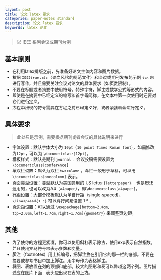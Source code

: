 ```yaml
---
layout: post
title: 论文 latex 要求
categories: paper-notes standard
description: 论文 latex 要求
keywords: latex 论文
---
```


> 以 IEEE 系列会议或期刊为例

## 基本原则

+ 在利用latex排版之前，先准备好论文主体内容和图片数据。
+ 根据 `IEEEtran.cls`（论文风格的规范文件）和会议或期刊发布的示例 `tex` 来进行写作，并且需要关注会议对论文的具体要求（如页数限制）。
+ 不要在标题或者摘要中使用符号，特殊字符，脚注或数学公式等形式的内容。
+ 即使是在摘要中已经定义的缩写和首字母简称，在文本中第一次使用时还要对它们进行定义。
+ 方程中出现的符号需要在方程之前已经定义好，或者紧接着会进行定义。

## 具体要求
> 此处只是示例，需要根据期刊或者会议的具体说明来进行

+ 字体设置：默认字体大小为 `10pt`（`10 point Times Roman font`），如需修改为`12pt`，可以为 `\documentclass[12pt]`。
+ 模板样式：默认是期刊 `journal` ，会议投稿需要设置为 `\documentclass[conference]`
+ 单双栏设置：默认为双栏 `twocolumn` ，单栏一般用于草稿，可以用 `\documentclass[onecolumn]` 表示。
+ 页面类型设置：类型默认为美国通用的 US letter (`letterpaper`)， 也是IEEE通用的，也可以改为A4（`a4paper`），即`\documentclass[a4paper]`。
+ 行距设置：大部分模板默认为单倍行距（single-spaced）， `\linespread{1.5}` 可以将行间距设置 1.5 。
+ 页边距设置：可以通过 `\usepackage[bottom=2.0cm, top=2.0cm,left=1.7cm,right=1.7cm]{geometry}` 来调整页边距。

## 其他

+ 为了使你的方程更紧凑，你可以使用斜杠表示除法，使用exp表示自然指数。并且使用罗马符号来表示参数和变量。
+ 脚注（footnotes）用上标编号，把脚注放在引用它的那一栏的底部。不要在摘要或参考书目中加上脚注。用字母作为表格脚注。
+ 将图、表放置在列的顶部和底部。较大的图形和表可以跨越这两个列。图片描述应在图片下面；表头应出现在表的上方。